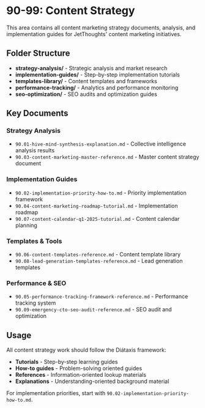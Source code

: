 # 90-99: Content Strategy

This area contains all content marketing strategy documents, analysis, and implementation guides for JetThoughts' content marketing initiatives.

## Folder Structure

- **strategy-analysis/** - Strategic analysis and market research
- **implementation-guides/** - Step-by-step implementation tutorials  
- **templates-library/** - Content templates and frameworks
- **performance-tracking/** - Analytics and performance monitoring
- **seo-optimization/** - SEO audits and optimization guides

## Key Documents

### Strategy Analysis
- `90.01-hive-mind-synthesis-explanation.md` - Collective intelligence analysis results
- `90.03-content-marketing-master-reference.md` - Master content strategy document

### Implementation Guides  
- `90.02-implementation-priority-how-to.md` - Priority implementation framework
- `90.04-content-marketing-roadmap-tutorial.md` - Implementation roadmap
- `90.07-content-calendar-q1-2025-tutorial.md` - Content calendar planning

### Templates & Tools
- `90.06-content-templates-reference.md` - Content template library
- `90.08-lead-generation-templates-reference.md` - Lead generation templates

### Performance & SEO
- `90.05-performance-tracking-framework-reference.md` - Performance tracking system
- `90.09-emergency-cto-seo-audit-reference.md` - SEO audit and optimization

## Usage

All content strategy work should follow the Diátaxis framework:
- **Tutorials** - Step-by-step learning guides
- **How-to guides** - Problem-solving oriented guides
- **References** - Information-oriented lookup materials
- **Explanations** - Understanding-oriented background material

For implementation priorities, start with `90.02-implementation-priority-how-to.md`.